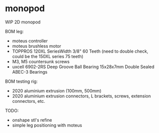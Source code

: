 # monopod
WIP 2D monopod

BOM leg:
- moteus controller
- moteus brushless motor
- TOPPROS 120XL SeriesWidth 3/8" 60 Teeth (need to double check, could be the 150XL series 75 teeth)
- M3, M5 countersunk screws
- uxcell 6902-2RS Deep Groove Ball Bearing 15x28x7mm Double Sealed ABEC-3 Bearings

BOM testing rig:
- 2020 aluminium extrusion (100mm, 500mm)
- 2020 aluminium extrusion connectors, L brackets, screws, extension connectors, etc.

TODO:
- onshape stl's refine
- simple leg positioning with moteus
